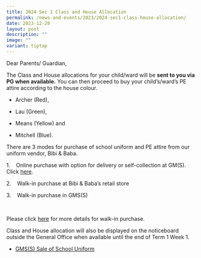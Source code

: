 ```yaml
---
title: 2024 Sec 1 Class and House Allocation
permalink: /news-and-events/2023/2024-sec1-class-house-allocation/
date: 2023-12-20
layout: post
description: ""
image: ""
variant: tiptap
---
```

<p>Dear Parents/ Guardian,</p><p></p><p>The Class and House allocations for your child/ward will be <strong>sent to you via PG when available.</strong> You can then proceed to buy your child’s/ward’s PE attire according to the house colour.</p><ul data-tight="true" class="tight"><li><p>Archer (Red),</p></li><li><p>Lau (Green),</p></li><li><p>Means (Yellow) and</p></li><li><p>Mitchell (Blue).</p></li></ul><p>There are 3 modes for purchase of school uniform and PE attire from our uniform vendor, Bibi &amp; Baba.</p><p>1.&nbsp;&nbsp;&nbsp; Online purchase with option for delivery or self-collection at GM(S). Click&nbsp;<a href="https://www.schooluniforms.sg/geylang-methodist-secondary-school" rel="noopener noreferrer nofollow" target="_blank">here</a>.</p><p>2.&nbsp;&nbsp;&nbsp; Walk-in purchase at Bibi &amp; Baba’s retail store</p><p>3.&nbsp;&nbsp;&nbsp; Walk-in purchase in GMS(S)</p><p>&nbsp;</p><p>Please click <a href="https://www.geylangmethodistsec.moe.edu.sg/files/gms(s)%20-%20purchase%20of%20school%20uniform%202023-24.pdf" rel="noopener noreferrer nofollow" target="_blank">here</a> for more details for walk-in purchase.</p><p>Class and House allocation will also be displayed on the noticeboard outside the General Office when available until the end of Term 1 Week 1.</p><p></p><ul data-tight="true" class="tight"><li><p><a href="/files/2023 Booklists/GMS_S__Sale_Of_School_Uniform.pdf" rel="noopener noreferrer nofollow" target="_blank">GMS(S) Sale of School Uniform</a></p></li></ul><p></p>